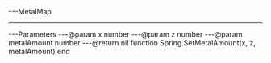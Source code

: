 ---MetalMap

---
---Parameters
---@param x number
---@param z number
---@param metalAmount number
---@return nil
function Spring.SetMetalAmount(x, z, metalAmount) end

